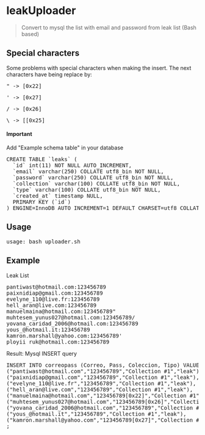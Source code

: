 # leakUploader
> Convert to mysql the list with email and password from leak list (Bash based)

## Special characters
Some problems with special characters when making the insert.
The next characters have being replace by:
<pre>" -> [0x22] </pre>
<pre>' -> [0x27] </pre>
<pre>/ -> [0x26] </pre>
<pre>\ -> [[0x25] </pre>

#### Important

Add "Example schema table" in your database
<pre>
CREATE TABLE `leaks` (
  `id` int(11) NOT NULL AUTO_INCREMENT,
  `email` varchar(250) COLLATE utf8_bin NOT NULL,
  `password` varchar(250) COLLATE utf8_bin NOT NULL,
  `collection` varchar(100) COLLATE utf8_bin NOT NULL,
  `type` varchar(100) COLLATE utf8_bin NOT NULL,
  `created_at` timestamp NULL,
  PRIMARY KEY (`id`)
) ENGINE=InnoDB AUTO_INCREMENT=1 DEFAULT CHARSET=utf8 COLLATE=utf8_bin;
</pre>

## Usage
<pre>usage: bash uploader.sh  </pre>

## Example
Leak List
<pre>
pantiwast@hotmail.com:123456789
paixnidiap@gmail.com:123456789
evelyne_110@live.fr:123456789
hell_aran@live.com:123456789
manuelmaina@hotmail.com:123456789"
muhtesem_yunus027@hotmail.com:123456789/
yovana_caridad_2006@hotmail.com:123456789
yous_@hotmail.it:123456789
kamron.marshall@yahoo.com:123456789'
ployii_ruk@hotmail.com:123456789
</pre>

Result: Mysql INSERT query
<pre>
INSERT INTO correopass (Correo, Pass, Coleccion, Tipo) VALUES
("pantiwast@hotmail.com","123456789","Collection #1","leak"),
("paixnidiap@gmail.com","123456789","Collection #1","leak"),
("evelyne_110@live.fr","123456789","Collection #1","leak"),
("hell_aran@live.com","123456789","Collection #1","leak"),
("manuelmaina@hotmail.com","123456789[0x22]","Collection #1","leak"),
("muhtesem_yunus027@hotmail.com","123456789[0x26]","Collection #1","leak"),
("yovana_caridad_2006@hotmail.com","123456789","Collection #1","leak"),
("yous_@hotmail.it","123456789","Collection #1","leak"),
("kamron.marshall@yahoo.com","123456789[0x27]","Collection #1","leak"),
;
</pre>
